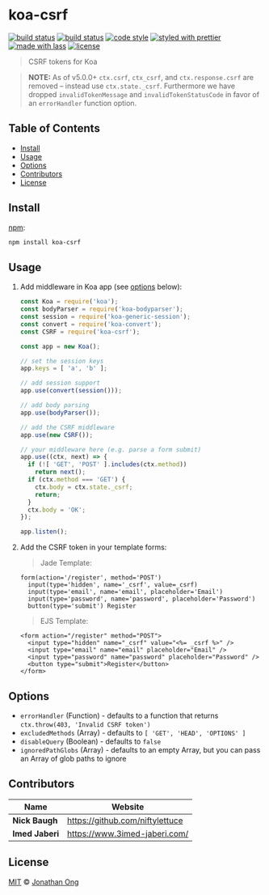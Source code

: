 # koa-csrf

[![build status](https://github.com/koajs/csrf/actions/workflows/ci.yml/badge.svg)](https://github.com/koajs/csrf/actions/workflows/ci.yml)
[![build status](https://img.shields.io/travis/koajs/csrf.svg)](https://travis-ci.com/koajs/csrf)
[![code style](https://img.shields.io/badge/code_style-XO-5ed9c7.svg)](https://github.com/sindresorhus/xo)
[![styled with prettier](https://img.shields.io/badge/styled_with-prettier-ff69b4.svg)](https://github.com/prettier/prettier)
[![made with lass](https://img.shields.io/badge/made_with-lass-95CC28.svg)](https://lass.js.org)
[![license](https://img.shields.io/github/license/koajs/csrf.svg)](LICENSE)

> CSRF tokens for Koa

> **NOTE:** As of v5.0.0+ `ctx.csrf`, `ctx_csrf`, and `ctx.response.csrf` are removed – instead use `ctx.state._csrf`.  Furthermore we have dropped `invalidTokenMessage` and `invalidTokenStatusCode` in favor of an `errorHandler` function option.


## Table of Contents

* [Install](#install)
* [Usage](#usage)
* [Options](#options)
* [Contributors](#contributors)
* [License](#license)


## Install

[npm][]:

```sh
npm install koa-csrf
```


## Usage

1. Add middleware in Koa app (see [options](#options) below):

   ```js
   const Koa = require('koa');
   const bodyParser = require('koa-bodyparser');
   const session = require('koa-generic-session');
   const convert = require('koa-convert');
   const CSRF = require('koa-csrf');

   const app = new Koa();

   // set the session keys
   app.keys = [ 'a', 'b' ];

   // add session support
   app.use(convert(session()));

   // add body parsing
   app.use(bodyParser());

   // add the CSRF middleware
   app.use(new CSRF());

   // your middleware here (e.g. parse a form submit)
   app.use((ctx, next) => {
     if (![ 'GET', 'POST' ].includes(ctx.method))
       return next();
     if (ctx.method === 'GET') {
       ctx.body = ctx.state._csrf;
       return;
     }
     ctx.body = 'OK';
   });

   app.listen();
   ```

2. Add the CSRF token in your template forms:

   > Jade Template:

   ```jade
   form(action='/register', method='POST')
     input(type='hidden', name='_csrf', value=_csrf)
     input(type='email', name='email', placeholder='Email')
     input(type='password', name='password', placeholder='Password')
     button(type='submit') Register
   ```

   > EJS Template:

   ```ejs
   <form action="/register" method="POST">
     <input type="hidden" name="_csrf" value="<%= _csrf %>" />
     <input type="email" name="email" placeholder="Email" />
     <input type="password" name="password" placeholder="Password" />
     <button type="submit">Register</button>
   </form>
   ```


## Options

* `errorHandler` (Function) - defaults to a function that returns `ctx.throw(403, 'Invalid CSRF token')`
* `excludedMethods` (Array) - defaults to `[ 'GET', 'HEAD', 'OPTIONS' ]`
* `disableQuery` (Boolean) - defaults to `false`
* `ignoredPathGlobs` (Array) - defaults to an empty Array, but you can pass an Array of glob paths to ignore


## Contributors

| Name            | Website                           |
| --------------- | --------------------------------- |
| **Nick Baugh**  | <https://github.com/niftylettuce> |
| **Imed Jaberi** | <https://www.3imed-jaberi.com/>   |


## License

[MIT](LICENSE) © [Jonathan Ong](http://jongleberry.com)


##

[npm]: https://www.npmjs.com/
